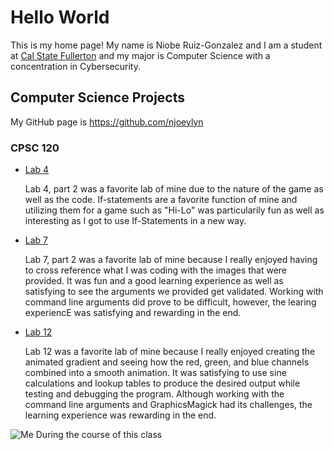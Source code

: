 # Hello World

This is my home page! My name is Niobe Ruiz-Gonzalez and I am a student at [Cal State Fullerton](http://www.fullerton.edu/) and my major is Computer Science with a concentration in Cybersecurity.

## Computer Science Projects

My GitHub page is https://github.com/njoeylyn

### CPSC 120

* [Lab 4](https://github.com/cpsc-fall-2024/cpsc-120-lab-04-sopheakca-niobe_lab4/tree/main/part-2)

    Lab 4, part 2 was a favorite lab of mine due to the nature of the game as well as the code. If-statements are a favorite function of mine and utilizing them for a game such as "Hi-Lo" was particularily fun as well as interesting as I got to use If-Statements in a new way. 

* [Lab 7](https://github.com/cpsc-fall-2024/cpsc-120-lab-07-hannah-and-niobe/tree/main/part-1) 

    Lab 7, part 2 was a favorite lab of mine because I really enjoyed having to cross reference what I was coding with the images that were provided. It was fun and a good learning experience as well as satisfying to see the arguments we provided get validated. Working with command line arguments did prove to be difficult, however, the learing experiencE was satisfying and rewarding in the end.


* [Lab 12](https://github.com/cpsc-fall-2024/cpsc-120-lab-12-niobe_katelyn_lab12/tree/main/part-1) 

    Lab 12 was a favorite lab of mine because I really enjoyed creating the animated gradient and seeing how the red, green, and blue channels combined into a smooth animation. It was satisfying to use sine calculations and lookup tables to produce the desired output while testing and debugging the program. Although working with the command line arguments and GraphicsMagick had its challenges, the learning experience was rewarding in the end.

![Me During the course of this class]()
